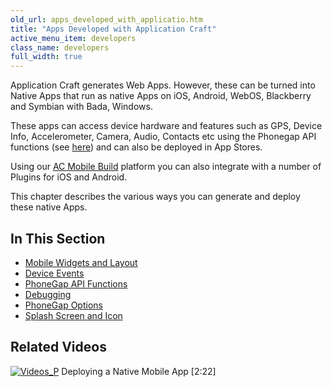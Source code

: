 ```yaml
---
old_url: apps_developed_with_applicatio.htm
title: "Apps Developed with Application Craft"
active_menu_item: developers
class_name: developers
full_width: true
---
```



Application Craft generates Web Apps. However, these can be turned into Native Apps that run as native Apps on iOS, Android, WebOS, Blackberry and Symbian with Bada, Windows.

These apps can access device hardware and features such as GPS, Device Info, Accelerometer, Camera, Audio, Contacts etc using the Phonegap API functions (see [here](/developers/documentation/ac-mobile-build-phonegap/apps-developed-with-application-craft/phonegap-functions/)) and can also be deployed in App Stores.

Using our [AC Mobile Build](/developers/documentation/ac-mobile-build-phonegap/ac-mobile-build/) platform you can also integrate with a number of Plugins for iOS and Android.

This chapter describes the various ways you can generate and deploy these native Apps.

## In This Section

 - [Mobile Widgets and Layout](/developers/documentation/ac-mobile-build-phonegap/apps-developed-with-application-craft/mobile-widgets-and-layout)
 - [Device Events](/developers/documentation/ac-mobile-build-phonegap/apps-developed-with-application-craft/phonegap-specific-events)
 - [PhoneGap API Functions](/developers/documentation/ac-mobile-build-phonegap/apps-developed-with-application-craft/phonegap-functions)
 - [Debugging](/developers/documentation/ac-mobile-build-phonegap/apps-developed-with-application-craft/acmb-debugging)
 - [PhoneGap Options](/developers/documentation/ac-mobile-build-phonegap/apps-developed-with-application-craft/enabling-device-features)
 - [Splash Screen and Icon](/developers/documentation/ac-mobile-build-phonegap/apps-developed-with-application-craft/splash-screen-and-icon)

## Related Videos

[![Videos\_P](/img/docs/videos_p.png)](http://www.youtube.com/v/M9hLcnKOj04?autoplay=1&hd=1&fs=1&showsearch=0&rel=0&) Deploying a Native Mobile App [2:22]
